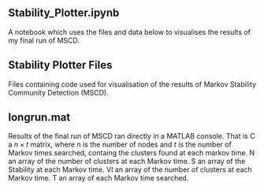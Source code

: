 ## Stability_Plotter.ipynb
A notebook which uses the files and data below to visualises the results of my final run of MSCD.

## Stability Plotter Files
Files containing code used for visualisation of the results of Markov Stability Community Detection (MSCD).

## longrun.mat
Results of the final run of MSCD ran directly in a MATLAB console. That is C a $n \times t$ matrix, where $n$ is the number of nodes and $t$ is the number of Markov times searched, containg the clusters found at each markov time. N an array of the number of clusters at each Markov time. S an array of the Stability at each Markov time. VI an array of the number of clusters at each Markov time. T an array of each Markov time searched.
